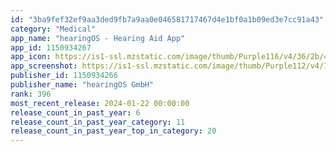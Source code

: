 ```yaml
---
id: "3ba9fef32ef9aa3ded9fb7a9aa0e046581717467d4e1bf0a1b09ed3e7cc91a43"
category: "Medical"
app_name: "hearingOS - Hearing Aid App"
app_id: 1150934267
app_icon: https://is1-ssl.mzstatic.com/image/thumb/Purple116/v4/36/2b/4b/362b4b4d-fa65-5f2a-eb37-9dbbf85aeea1/AppIcon-1x_U007emarketing-0-7-0-P3-85-220-0.png/1024x1024bb.png
app_screenshot: https://is1-ssl.mzstatic.com/image/thumb/Purple112/v4/7a/48/36/7a4836e3-0e15-29c1-f19a-0323fb9bcd7b/683e6943-fd3e-447a-a530-0549392a5856_Screenshot_3_1242x2688.png/1242x2688bb.png
publisher_id: 1150934266
publisher_name: "hearingOS GmbH"
rank: 396
most_recent_release: 2024-01-22 00:00:00
release_count_in_past_year: 6
release_count_in_past_year_category: 11
release_count_in_past_year_top_in_category: 20
---
```

